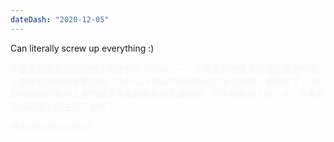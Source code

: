 ```yaml
---
dateDash: "2020-12-05"
---
```


Can literally screw up everything :)

<p style="color: #f7f7f7">
不要再把奇奇怪怪的想法说给别人了行吗，一个人待着的时候不是很会读空气吗，礼貌不是对你很重要的吗... 
为什么不能自然而然地和人家交流啊，真的晕了。
你的期待就只是为了更加毫无准备的尴尬和无趣的话，能不能离别人远一点，不要也去搞砸别人的生活了求求了。
</p>

<p style="color: #f7f7f7">
还有 按时吃你的胃药。
</p>
